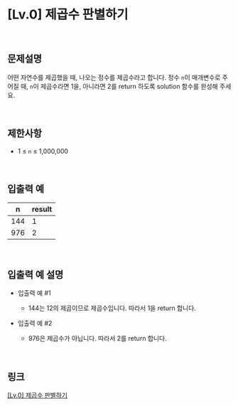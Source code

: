 # [Lv.0] 제곱수 판별하기

<br>

## 문제설명
어떤 자연수를 제곱했을 때, 나오는 정수를 제곱수라고 합니다. 정수 `n`이 매개변수로 주어질 때, `n`이 제곱수라면 1을, 아니라면 2를 return 하도록 solution 함수를 완성해 주세요.

<br>

## 제한사항
- 1 ≤ `n` ≤ 1,000,000

<br>

## 입출력 예
| n | result |
|---|---|
| 144 | 1 |
| 976 | 2 |

<br>

## 입출력 예 설명
- 입출력 예 #1
    - 144는 12의 제곱이므로 제곱수입니다. 따라서 1을 return 합니다.

- 입출력 예 #2
    - 976은 제곱수가 아닙니다. 따라서 2를 return 합니다.

<br>

## 링크
[[Lv.0] 제곱수 판별하기](https://school.programmers.co.kr/learn/courses/30/lessons/120909)
